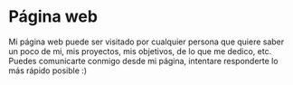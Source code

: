 # Página web

Mi página web puede ser visitado por cualquier persona que quiere saber un poco de mi, mis proyectos, mis objetivos, de lo que me dedico, etc.
Puedes comunicarte conmigo desde mi página, intentare responderte lo más rápido posible :)
